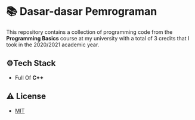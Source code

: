
# 📚 Dasar-dasar Pemrograman

This repository contains a collection of programming code from the **Programming Basics** course at my university with a total of 3 credits that I took in the 2020/2021 academic year.


## ⚙️Tech Stack

- Full Of **C++**


## ⚠️ License

- [MIT](https://choosealicense.com/licenses/mit/)

